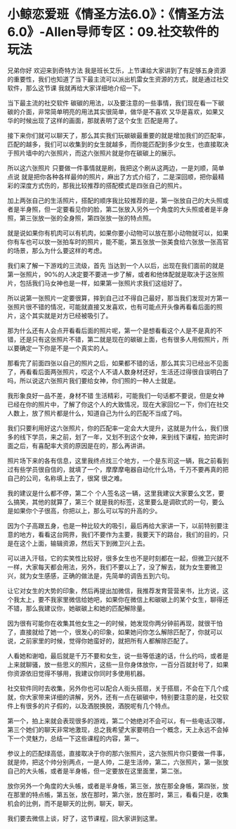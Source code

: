 # 小鲸恋爱班《情圣方法6.0》：《情圣方法6.0》-Allen导师专区：09.社交软件的玩法

兄弟你好 欢迎来到奇特方法 我是班长艾乐，上节课给大家讲到了有足够五身资源的重要性，我们也知道了当下最主流可以派出机雷女生资源的方式，就是通过社交软件，那么这节课 我就再给大家详细地介绍一下。

当下最主流的社交软件 碳碳的用法，以及要注意的一些事情，我们现在看一下碳碳的介面，非常简单明亮的用法其实很简单，做华是不喜欢 又华是喜欢，如果又华的时候出现了这样的画面，那就表明了这个女生 匹配是用了。

接下来你们就可以聊天了，那么其实我们玩碳碳最重要的就是增加我们的匹配率，匹配的越多，我们可以收集到的女生就越多，而你能匹配到多少女生，也直接取决于照片墙中的六张照片，而这六张照片就是你在碳碳上的展示。

所以这六张照片 只要做一件事情就是刷，我把这个刷从这两边，一是刘顺，简单点说 就是把你各种各样最帅的照片，麻出了方式介绍了，二是深回顺，把你最精彩的深度方式伤的，那我比较推荐的搭配模式是四张自己的照片。

加上两张自己的生活照片，搭配的顺序我比较推荐的是，第一张放自己的大头照或者是半身照，但一定要看见你的脸，第二张放入另外一个角度的大头照或者是半身照，第三张放一张的全身照，第四张放一张的特点照。

就是说如果你有机肉可以有机肉，如果你要小动物可以放在那小动物就可以，如果你有车也可以放一张拍车时的照片，能不能，第五张放一张美食给六张放一张高官的场景，那么为什么要这样的考虑。

我们来了解一下游戏的三流级，首先 当达到一个人以后，出现在我们面前的就是第一张照片，90%的人决定要不要进一步了解，或者和他体配就是取决于这张照片，包括我们马女神也是一样，如果第一张照片求我们这组好了。

所以说第一张照片一定要很算，摔到自己过不得自己最好，那当我们发现对方第一张照片很不错的情况，可能就直接又发喜欢，也有可能点开头像再看看后面的照片，这个其实就是对方已经被吸引了。

那为什么还有人会点开看看后面的照片呢，第一个是想看看这个人是不是真的不错，还是只有这张照片不错，第二就是现在的碳碳上面，也有很多人用假照片，所以要确定一下你是不是一个真实的人。

那看完了前面四张以自己的照片之后，如果都不错的话，那么其实习已经出不见面了，再看看后面两张照片，哎这个人不请人数身材还好，生活还过得很自误明白了吗，所以说这六张照片我们要给女神，你们照的一种人士就是。

我形象良好一品不差，身材不错 生活精彩，可能我们一句话都不要说，但是女神已经在你的照片中，了解了你这个人的大致情况，现在大家回忆一下，你们在社交人数上，放了照片都是什么，知道自己为什么的匹配不当成了吗。

我们只要利用好这六张照片，你的匹配率一定会大大提升，这就是为什么，我们很多的线下学员，来之前，划了一年，又划不到这个女神，来到线下课程，拍完讲时面之后，有喜配率大资的原因是在的，那么再讲讲。

照片场下来的各有信息，这里我终点找三个地方，一个是东司这一辆，我之前看到过有些学员很自信的，就填了一个，摩摩摩电器自动化什么场，千万不要再真的把自己的公司，名称填上去了，很窝 很之难。

我的建议是什么都不停，第二个 个人签名这一辆，这里我建议大家要么文艺，要么搞笑，其他的就算了，第三个 就是我的标签，这里要么是调砍式的一句，要么是如果你个子很高，你把以上，那么可以写的升高的少。

因为个子高跟五身，也是一种比较大的吸引，最后再给大家讲一下，以前特别要注意的地方，看看这台网界，我们不要作为主要，我要天下的路台，我们的目的，只是在这个上面，输辑资源，然后天下到微卫兴上去。

可以进入汗毯，它的实笑性比较好，很多女生也不是时刻都在一起，但微卫兴就不一样，大家每天都会用法，另外，我们不要以上了，没了解去，就为女生要微卫兴，就为女生感感，正确的做法是，先简单的调告五到六句。

让它对女生的大势的印象，然后再提出加微信，我推荐发育营营来书，比方说，这个我太上，要不我家里微信给她吧，如果你在微信上和碳碳上的某个女生，聊得还不错，那么我建议你，她碳碳上和她的匹配解除量。

因为很有可能你在收集其他女生之一的时候，她发现你两分钟前再现，就很干怕了，直接就给了她一个，很发心的印象，如果她问你怎么解除匹配了，你就可以说，之前家里的时候，觉得你她蛮好的，就把所有人都解除匹配了。

人看她和谢咱，最后就是千万不要和女生，说一些等低速的话，什么约吗，或者是上来就聊骚，放一些思义的照片，这些一旦你身体放你，一百分百就封号了，如果你资源依旧觉得不够用，我建议你同时多使用机器。

社交软件同时去收集，另外你也可以配合人街头搭扇，关于搭扇，不会在下几个成就，你大家带来详细的讲解，另外，还有一点在碳碳中，特别要注意的是，社交软件上有很多的片子假的，以及酒脱换脱，酒脱呢有几个特点。

第一个，拍上来就会表现很多的游戏，第二个她绝对不会可以，有一些电话汉哪，第三个她们的聊天非常地激现，总之我希望大家要明白一个概念，天上永远不会掉下一个灵魅力，总结一下这些课程的内容，第一。

参议上的匹配绿高低，直接取决于你的那六张照片，这六张照片你只要做一件事，就是帅，把这个帅分别两点，一是人帅，二是生活帅，第二，六张照片，第一张放自己的大头帳，或者是半身帳，但一定要放在这里面里，第二张。

放你另外一个角度的大头帳，或者是半身帳，第三张，放在那全身帳，第四张，放在那里的特点帳，第五张，放在那时，第六张，放在那时，第三，看看只是，收集机会的比例，而不是聊天的比例，聊天，聊天。

我们要去微信上谈，好了，这节课程，回大家讲到这里。